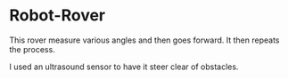 Robot-Rover
================
This rover measure various angles and then goes forward. It then repeats the process.

I used an ultrasound sensor to have it steer clear of obstacles.

